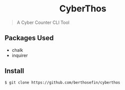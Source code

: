 <h1 align="center">
CyberThos
</h1>

> A Cyber Counter CLI Tool

## Packages Used

- chalk
- inquirer

## Install

```
$ git clone https://github.com/berthosefin/cyberthos
```
